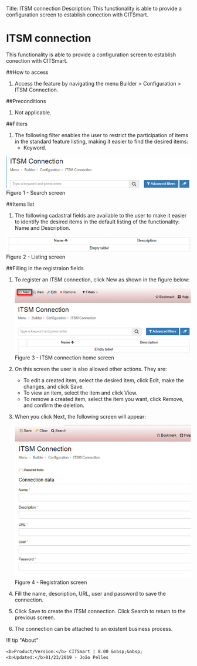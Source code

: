 Title: ITSM connection
Description: This functionality is able to provide a configuration screen to establish conection with CITSmart.  
# ITSM connection  

This functionality is able to provide a configuration screen to establish conection with CITSmart.  

##How to access  
1. Access the feature by navigating the menu Builder > Configuration > ITSM Connection.  

##Preconditions  
1. Not applicable.  

##Filters
1. The following filter enables the user to restrict the participation of items in the standard feature listing, making it easier to find the desired items:
      * Keyword.

![Screenshot](images/ITSM-Search.png)   
Figure 1 - Search screen  

##Items list  
1. The following cadastral fields are available to the user to make it easier to identify the desired items in the default listing of the functionality: Name and Description.  
  
![Screenshot](images/ITSM-Listing.png)  
Figure 2 - Listing screen  

##Filling in the registraion fields  
1. To register an ITSM connection, click New as shown in the figure below:  

    ![Screenshot](images/ITSM-Filling.png)  
    Figure 3 - ITSM connection home screen  

2. On this screen the user is also allowed other actions. They are:

      + To edit a created item, select the desired item, click Edit, make the changes, and click Save.  
      + To view an item, select the item and click View.  
      + To remove a created item, select the item you want, click Remove, and confirm the deletion.  
 
3. When you click Next, the following screen will appear:  

    ![Screenshot](images/ITSM-Registration.png)  
    Figure 4 - Registration screen  

4. Fill the name, description, URL, user and password to save the connection.  
5. Click Save to create the ITSM connection. Click Search to return to the previous screen.  
6. The connection can be attached to an existent business process.  

!!! tip "About"

    <b>Product/Version:</b> CITSmart | 8.00 &nbsp;&nbsp;
    <b>Updated:</b>01/23/2019 - João Pelles  
